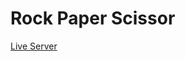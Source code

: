 <h1>Rock Paper Scissor</h1>
<a href ="https://sagun-r.github.io/Rock-Paper-Scissors/">Live Server</a>
